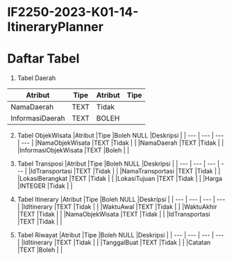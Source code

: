 # IF2250-2023-K01-14-ItineraryPlanner



# Daftar Tabel
1. Tabel Daerah

| Atribut              |Tipe      | Atribut |Tipe    |
| ------               | ------   | ------  | ------ |
|NamaDaerah            |TEXT      |Tidak    |        |
|InformasiDaerah       |TEXT      |BOLEH    |        |

2. Tabel ObjekWisata
|Atribut               |Tipe      |Boleh NULL  |Deskripsi            |
|   ---                |   ---    |    ---     |    ---              |
|NamaObjekWisata       |TEXT      |Tidak       |                     |
|NamaDaerah            |TEXT      |Tidak       |                     |
|InformasiObjekWisata  |TEXT      |Boleh       |                     |

3. Tabel Transposi
|Atribut               |Tipe      |Boleh NULL  |Deskripsi            |
|   ---                |   ---    |    ---     |    ---              |
|IdTransportasi        |TEXT      |Tidak       |                     |
|NamaTransportasi      |TEXT      |Tidak       |                     |
|LokasiBerangkat       |TEXT      |Tidak       |                     |
|LokasiTujuan          |TEXT      |Tidak       |                     |
|Harga                 |INTEGER   |Tidak       |                     |

4. Tabel Itinerary
|Atribut               |Tipe      |Boleh NULL  |Deskripsi            |
|   ---                |   ---    |    ---     |    ---              |
|IdItinerary           |TEXT      |Tidak       |                     |
|WaktuAwal             |TEXT      |Tidak       |                     |
|WaktuAkhir            |TEXT      |Tidak       |                     |
|NamaObjekWisata       |TEXT      |Tidak       |                     |
|IdTransportasi        |TEXT      |Tidak       |                     |

5. Tabel Riwayat
|Atribut               |Tipe      |Boleh NULL  |Deskripsi            |
|   ---                |   ---    |    ---     |    ---              |
|IdItinerary           |TEXT      |Tidak       |                     |
|TanggalBuat           |TEXT      |Tidak       |                     |
|Catatan               |TEXT      |Boleh       |                     |
